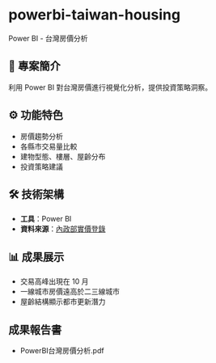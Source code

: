 # powerbi-taiwan-housing
Power BI - 台灣房價分析

## 📖 專案簡介
利用 Power BI 對台灣房價進行視覺化分析，提供投資策略洞察。

## ⚙️ 功能特色
- 房價趨勢分析
- 各縣市交易量比較
- 建物型態、樓層、屋齡分布
- 投資策略建議

## 🛠️ 技術架構
- **工具**：Power BI
- **資料來源**：[內政部實價登錄](https://plvr.land.moi.gov.tw/DownloadOpenData)

## 📊 成果展示
- 交易高峰出現在 10 月
- 一線城市房價遠高於二三線城市
- 屋齡結構顯示都市更新潛力

## 成果報告書
- PowerBI台灣房價分析.pdf
